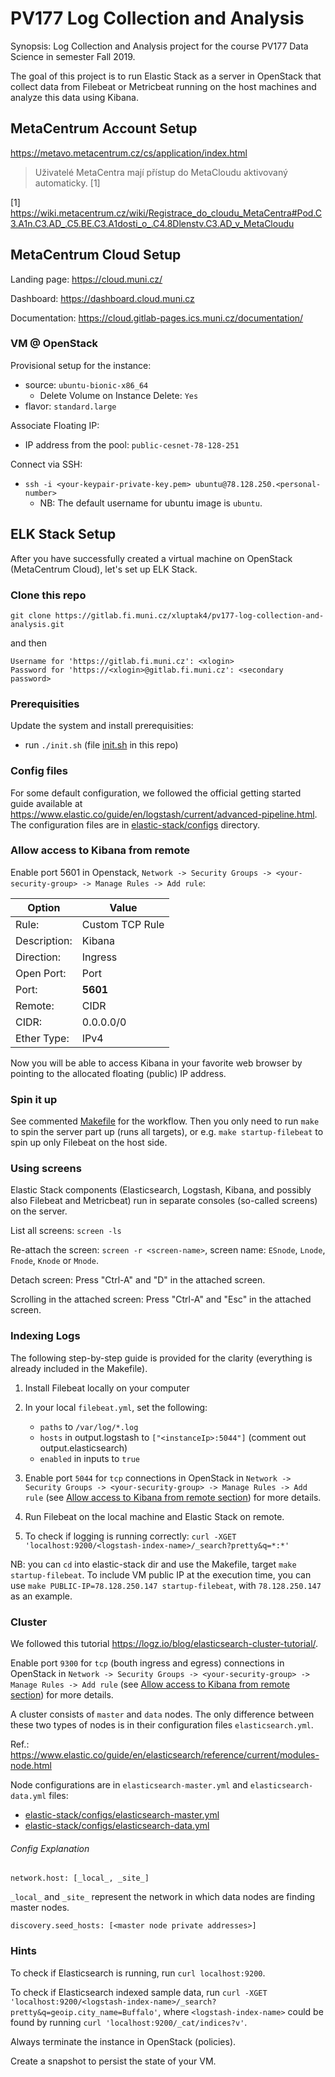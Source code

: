# PV177 Log Collection and Analysis

Synopsis: Log Collection and Analysis project for the course PV177 Data Science
in semester Fall 2019.

The goal of this project is to run Elastic Stack as a server in OpenStack that
collect data from Filebeat or Metricbeat running on the host machines and analyze
this data using Kibana.

## MetaCentrum Account Setup

https://metavo.metacentrum.cz/cs/application/index.html

> Uživatelé MetaCentra mají přístup do MetaCloudu aktivovaný automaticky. [1]

[1] https://wiki.metacentrum.cz/wiki/Registrace_do_cloudu_MetaCentra#Pod.C3.A1n.C3.AD_.C5.BE.C3.A1dosti_o_.C4.8Dlenstv.C3.AD_v_MetaCloudu

## MetaCentrum Cloud Setup

Landing page:
https://cloud.muni.cz/

Dashboard:
https://dashboard.cloud.muni.cz

Documentation:
https://cloud.gitlab-pages.ics.muni.cz/documentation/

### VM @ OpenStack

Provisional setup for the instance:
* source: `ubuntu-bionic-x86_64`
  * Delete Volume on Instance Delete: `Yes`
* flavor: `standard.large`

Associate Floating IP:
* IP address from the pool: `public-cesnet-78-128-251`

Connect via SSH:
* `ssh -i <your-keypair-private-key.pem> ubuntu@78.128.250.<personal-number>`
  * NB: The default username for ubuntu image is `ubuntu`.

## ELK Stack Setup

After you have successfully created a virtual machine on OpenStack (MetaCentrum
Cloud), let's set up ELK Stack.

### Clone this repo

`git clone https://gitlab.fi.muni.cz/xluptak4/pv177-log-collection-and-analysis.git`

and then
```
Username for 'https://gitlab.fi.muni.cz': <xlogin>
Password for 'https://<xlogin>@gitlab.fi.muni.cz': <secondary password>
```

### Prerequisities

Update the system and install prerequisities:
* run `./init.sh` (file [init.sh](../init.sh) in this repo)

### Config files

For some default configuration, we followed the official getting started guide
available at https://www.elastic.co/guide/en/logstash/current/advanced-pipeline.html.
The configuration files are in [elastic-stack/configs](../elastic-stack/configs)
directory.

### Allow access to Kibana from remote

Enable port 5601 in Openstack, `Network -> Security Groups -> <your-security-group> -> Manage Rules -> Add rule`:

| Option | Value |
| ------ | ------ |
| Rule: | Custom TCP Rule |
| Description: | Kibana |
| Direction: | Ingress |
| Open Port: | Port |
| Port: | **5601** |
| Remote: | CIDR |
| CIDR: | 0.0.0.0/0 |
| Ether Type: | IPv4 |

Now you will be able to access Kibana in your favorite web browser by pointing to
the allocated floating (public) IP address.

### Spin it up

See commented [Makefile](../elastic-stack/Makefile) for the workflow. Then you
only need to run `make` to spin the server part up (runs all targets), or e.g.
`make startup-filebeat` to spin up only Filebeat on the host side.

### Using screens

Elastic Stack components (Elasticsearch, Logstash, Kibana, and possibly also
Filebeat and Metricbeat) run in separate consoles (so-called screens) on the server.

List all screens:
`screen -ls`

Re-attach the screen:
`screen -r <screen-name>`, screen name: `ESnode`, `Lnode`, `Fnode`, `Knode` or `Mnode`.

Detach screen:
Press "Ctrl-A" and "D" in the attached screen.

Scrolling in the attached screen:
Press "Ctrl-A" and "Esc" in the attached screen.

### Indexing Logs

The following step-by-step guide is provided for the clarity (everything is
already included in the Makefile).

1. Install Filebeat locally on your computer

2. In your local `filebeat.yml`, set the following:
   * `paths` to `/var/log/*.log`
   * `hosts` in output.logstash to `["<instanceIp>:5044"]` (comment out output.elasticsearch)
   * `enabled` in inputs to `true`

3. Enable port `5044` for `tcp` connections in OpenStack in `Network -> Security
  Groups -> <your-security-group> -> Manage Rules -> Add rule` (see [Allow access
  to Kibana from remote section](#allow-access-to-kibana-from-remote)) for more details.

4. Run Filebeat on the local machine and Elastic Stack on remote.

5. To check if logging is running correctly: `curl -XGET 'localhost:9200/<logstash-index-name>/_search?pretty&q=*:*'`

NB: you can `cd` into elastic-stack dir and use the Makefile, target `make
startup-filebeat`. To include VM public IP at the execution time, you can use
`make PUBLIC-IP=78.128.250.147 startup-filebeat`, with `78.128.250.147` as an
example.

### Cluster

We followed this tutorial https://logz.io/blog/elasticsearch-cluster-tutorial/.

Enable port `9300` for `tcp` (bouth ingress and egress) connections in OpenStack
in `Network -> Security Groups -> <your-security-group> -> Manage Rules -> Add rule`
(see [Allow access to Kibana from remote section](#allow-access-to-kibana-from-remote))
for more details.

A cluster consists of `master` and `data` nodes. The only difference between
these two types of nodes is in their configuration files `elasticsearch.yml`.

Ref.: https://www.elastic.co/guide/en/elasticsearch/reference/current/modules-node.html

Node configurations are in `elasticsearch-master.yml` and `elasticsearch-data.yml`
files:
* [elastic-stack/configs/elasticsearch-master.yml](../elastic-stack/configs/elasticsearch-master.yml)
* [elastic-stack/configs/elasticsearch-data.yml](../elastic-stack/configs/elasticsearch-data.yml)

###### Config Explanation

```
network.host: [_local_, _site_]
```

`_local_` and `_site_` represent the network in which data nodes are finding master nodes.

```
discovery.seed_hosts: [<master node private addresses>]
```

### Hints

To check if Elasticsearch is running, run `curl localhost:9200`.

To check if Elasticsearch indexed sample data, run `curl -XGET 'localhost:9200/<logstash-index-name>/_search?pretty&q=geoip.city_name=Buffalo'`, where `<logstash-index-name>` could be found by running `curl 'localhost:9200/_cat/indices?v'`.

Always terminate the instance in OpenStack (policies).

Create a snapshot to persist the state of your VM.
